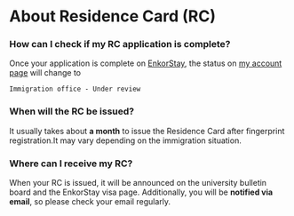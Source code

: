 # About Residence Card (RC)

### How can I check if my RC application is complete?

Once your application is complete on [EnkorStay](https://stay.enkor.kr), the status on [my account page](https://stay.enkor.kr/account) will change to

`Immigration office - Under review`

### When will the RC be issued?

It usually takes about **a month** to issue the Residence Card after fingerprint registration.It may vary depending on the immigration situation.

### Where can I receive my RC?

When your RC is issued, it will be announced on the university bulletin board and the EnkorStay visa page. Additionally, you will be **notified via email**, so please check your email regularly.
